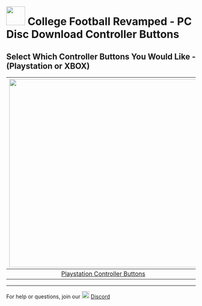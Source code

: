 # <img width="50" src="https://raw.githubusercontent.com/cfbrevamped/CFBR-Easy-Installer/master/assets/images/PC.jpg"> College Football Revamped - PC Disc Download Controller Buttons


## Select Which Controller Buttons You Would Like - (Playstation or XBOX)
| <a href="https://github.com/cfbrevamped/CFBR-Easy-Installer/blob/master/PC/disc/ps3-buttons-sb.md"><img width="500" src="https://raw.githubusercontent.com/cfbrevamped/CFBR-Easy-Installer/master/assets/images/playstation-controller.png"></a>  | <a href="https://github.com/cfbrevamped/CFBR-Easy-Installer/blob/master/PC/disc/xbox-buttons-sb.md"><img width="500" src="https://raw.githubusercontent.com/cfbrevamped/CFBR-Easy-Installer/master/assets/images/xbox-controller.png">
|:---:|:---:|
| [Playstation Controller Buttons](https://github.com/cfbrevamped/CFBR-Easy-Installer/blob/master/PC/disc/ps3-buttons-sb.md) | [XBOX Controller Buttons](https://github.com/cfbrevamped/CFBR-Easy-Installer/blob/master/PC/disc/xbox-buttons-sb.md) |

---------
For help or questions, join our <img width="20" src="https://logo-logos.com/wp-content/uploads/2018/03/Discord_icon.png"> [Discord](https://discord.com/invite/cfbr)
